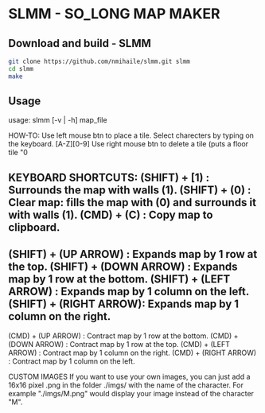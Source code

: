 # SLMM - SO_LONG MAP MAKER

## Download and build - SLMM
```bash
git clone https://github.com/nmihaile/slmm.git slmm
cd slmm
make
```

## Usage
usage: slmm [-v | -h] map_file

HOW-TO:
Use left mouse btn to place a tile.
Select charecters by typing on the keyboard. [A-Z][0-9]
Use right mouse btn to delete a tile (puts a floor tile "0

KEYBOARD SHORTCUTS:
(SHIFT) + [1)          : Surrounds the map with walls (1).
(SHIFT) + (0)          : Clear map: fills the map with (0) and surrounds it with walls (1).
(CMD)   + (C)          : Copy map to clipboard.
--
(SHIFT) + (UP ARROW)   : Expands map by 1 row at the top.
(SHIFT) + (DOWN ARROW) : Expands map by 1 row at the bottom.
(SHIFT) + (LEFT ARROW) : Expands map by 1 column on the left.
(SHIFT) + (RIGHT ARROW): Expands map by 1 column on the right.
--
(CMD) + (UP ARROW)     : Contract map by 1 row at the bottom.
(CMD) + (DOWN ARROW)   : Contract map by 1 row at the top.
(CMD) + (LEFT ARROW)   : Contract map by 1 column on the right.
(CMD) + (RIGHT ARROW)  : Contract map by 1 column on the left.


CUSTOM IMAGES
If you want to use your own images, you can just add a 16x16 pixel .png
in the folder ./imgs/ with the name of the character.
For example "./imgs/M.png" would display your image instead of
the character "M".
